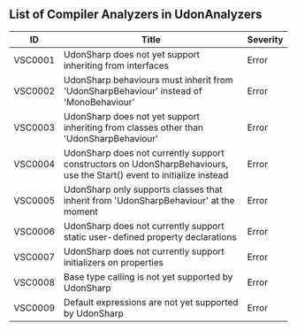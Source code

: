 ## List of Compiler Analyzers in UdonAnalyzers

| ID      | Title                                                                                                                 | Severity | 
| ------- | --------------------------------------------------------------------------------------------------------------------- | -------- | 
| VSC0001 | UdonSharp does not yet support inheriting from interfaces                                                             | Error    | 
| VSC0002 | UdonSharp behaviours must inherit from 'UdonSharpBehaviour' instead of 'MonoBehaviour'                                | Error    | 
| VSC0003 | UdonSharp does not yet support inheriting from classes other than 'UdonSharpBehaviour'                                | Error    | 
| VSC0004 | UdonSharp does not currently support constructors on UdonSharpBehaviours, use the Start() event to initialize instead | Error    | 
| VSC0005 | UdonSharp only supports classes that inherit from 'UdonSharpBehaviour' at the moment                                  | Error    | 
| VSC0006 | UdonSharp does not currently support static user-defined property declarations                                        | Error    | 
| VSC0007 | UdonSharp does not currently support initializers on properties                                                       | Error    | 
| VSC0008 | Base type calling is not yet supported by UdonSharp                                                                   | Error    | 
| VSC0009 | Default expressions are not yet supported by UdonSharp                                                                | Error    | 


